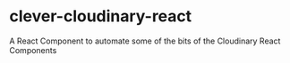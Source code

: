# clever-cloudinary-react
A React Component to automate some of the bits of the Cloudinary React Components
